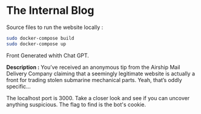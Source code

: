 # The Internal Blog 
Source files to run the website locally : 

````bash
sudo docker-compose build
sudo docker-compose up
````

Front Generated whith Chat GPT.

**Description :**
You’ve received an anonymous tip from the Airship Mail Delivery Company claiming that a seemingly legitimate website is actually a front for trading stolen submarine mechanical parts. Yeah, that’s oddly specific...

The localhost port is 3000. Take a closer look and see if you can uncover anything suspicious. The flag to find is the bot's cookie.
